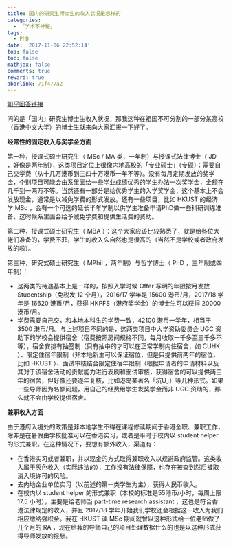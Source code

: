 ```yaml
---
title: 国内的研究生博士生的收入状况是怎样的
categories:
  - 「学术不神秘」
tags:
  - PhD
date: '2017-11-06 22:52:14'
top: false
toc: false
mathjax: false
comments: true
reward: true
abbrlink: 71f477a2
---
```

[知乎回答链接](https://www.zhihu.com/question/54633507/answer/256014267)

问的是「国内」研究生博士生收入状况，那我这种在祖国不可分割的一部分某高校（香港中文大学）的博士生就来向大家汇报一下好了。

**经常性的固定收入与奖学金方面**

第一种，授课式硕士研究生（ MSc / MA 类，一年制）与授课式法律博士（ JD ，好像是两年制），这类项目定位上很像内地高校的「专业硕士」（专硕）：需要自己交学费（从十几万港币到三四十万港币一年不等）。没有每月定期发放的奖学金，个别项目可能会由系里面给一些学业成绩优秀的学生办法一次奖学金，金额在几千到一两万不等。<!-- more -->当然还有一部分是给优秀学生的入学奖学金，这个基本上不会发放现金，通常是以减免学费的形式发放。还有一些项目，比如 HKUST 的经济学 MSc ，会有一个可选的延长半年学制以供学生准备申请PhD做一些科研训练准备，这时候系里面会给予减免学费和提供生活费的资助。

第二种，授课式硕士研究生（ MBA ）：这个大家应该比较熟悉了，就是给各位大佬们准备的，学费不菲，学生的收入么自然也是很高的（当然不是学校或者政府发放的啦）。

第三种，研究式硕士研究生（ MPhil ，两年制）与哲学博士（ PhD ，三年制或四年制）：

* 这两类的待遇基本上是一样的，按照入学时候 Offer 写明的年限按月发放 Studentship（免税发 12 个月），2016/17 学年是 15600 港币/月，2017/18 学年是 16620 港币/月，获得 HKPFS（港府奖学金）的博士生可以获得 20000 港币/月。
* 学费需要自己交，和本地本科生的学费一致，42100 港币一学年，相当于 3500 港币/月。与上述项目不同的是，这两类项目中大学资助委员会 UGC 资助下的学校会提供宿舍（宿费按照房间规格不同，每月收取一千多至三千多不等），宿舍安排有抽签制（只有抽中的才可以在正常学制内住宿舍，如 CUHK ）、限定住宿年限制（非本地新生可以保证宿位，但是只提供前两年的宿位，比如 HKUST ）、面试审核结合限定住宿年限制（根据申请者的申请材料以及其对于该宿舍活动的贡献能力进行表刷和面试审核，获得宿舍的可以提供两三年的宿舍，但好像还要逐年复核，比如港岛某著名「坑U」）等几种形式。如果一些导师因为名额问题，用自己的经费给学生发奖学金而非 UGC 资助的，那么就不会由学校提供宿舍。

**兼职收入方面**

由于港府入境处的政策是非本地学生不得在课程修读期间于香港全职、兼职工作，除非是在暑假由学校批准可以在香港实习，或者是平时于校内以 student helper 的形式兼职。在这种情况下，要想有额外收入，渠道有：

* 在香港实习或者兼职，并以现金的方式取得兼职收入以规避政府监管。这类收入属于灰色收入（实际违法的），工作没有法律保障，也存在被查到然后被取消入境许可的风险。
* 去内地企业单位实习（以前述的第一类学生为主），获得人民币收入。
* 在校内以 student helper 的形式兼职（本校的标准是55港币/小时，每周上限 17.5 小时），主要是给老师当 part-time research assistant ，这也是符合香港法律规定的收入，并且 2017/18 学年开始我们学校还会根据这一收入为我们相应缴纳强积金。我在 HKUST 读 MSc 期间就曾以这种形式给一位老师做了几个月的 RA ，现在给我的导师自己的项目处理数据什么的也是以这种形式获得导师发放的报酬。
